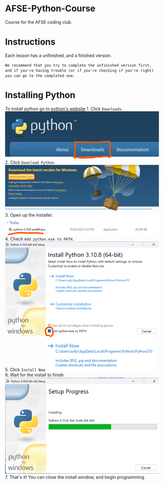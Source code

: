 # AFSE-Python-Course
Course for the AFSE coding club.

# Instructions

Each lesson has a unfinished, and a finished version. 

``We recommend that you try to complete the unfinished version first, and if you're having trouble (or if you're checking if you're right) you can go to the completed one.``

# Installing Python

To install python go to [python's website](https://python.org)
    1. Click ``Downloads``. ![Download button highlighted](ReadMeImg/DownloadButtonHighlighted.png)
    2. Click ``Download Python``. ![Download python button highlighted](ReadMeImg/DownloadPythonButtonHighlighted.png)
    3. Open up the installer. ![File Highlighted](ReadMeImg/FileHighlighted.png)
    4. Check ``Add python.exe to PATH``. ![File Check-Box Highlighted](ReadMeImg/FileCheckBoxHighlighted.png)
    5. Click ``Install Now`` ![Install Now Button](ReadMeImg/InstallNowButton.png)
    6. Wait for the install to finish. ![Setup Waiting](ReadMeImg/SetupWaiting.png)
    7. That's it! You can close the install window, and begin programming.